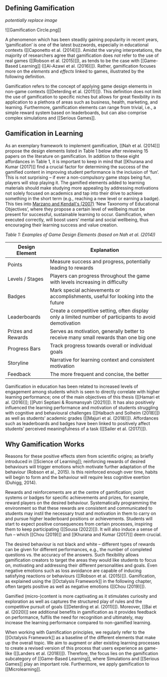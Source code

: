 ## Defining Gamification
*potentially replace image*

![[Gamification Circle.png]]

A phenomenon which has been steadily gaining popularity in recent years, ‘gamification’ is one of the latest buzzwords, especially in educational contexts ([[Caponetto et al. (2014)]]). Amidst the varying interpretations, the majority of researchers agree that gamification does _not_ refer to the use of real games ([[Robson et al. (2015)]]), as tends to be the case with [[Game-Based Learning]] ([[Al-Azawi et al. (2016)]]). Rather, gamification focuses more on the _elements_ and _effects_ linked to games, illustrated by the following definition.

Gamification refers to the concept of applying game design elements in non-game contexts ([[Deterding et al. (2011)]]). This definition does not limit the use of gamification to specific niches but allows for great flexibility in its application to a plethora of areas such as business, health, marketing, and learning. Furthermore, gamification elements can range from trivial, i.e., a simple reward system based on leaderboards, but can also comprise complex simulations and [[Serious Games]].

## Gamification in Learning

As an exemplary framework to implement gamification, [[Nah et al. (2014)]] propose the design elements listed in Table 1 below after reviewing 15 papers on the literature on gamification. In addition to these eight affordances in Table 1, it is important to keep in mind that [[Khurana and Kumar (2017)]] find a crucial factor for determining the success of the gamified content in improving student performance is the inclusion of ‘fun’. This is not surprising – if ever a non-compulsory game stops being fun, players will stop playing it. The gamified elements added to learning materials should make studying more appealing by addressing motivations not solely focused on academics and tap into their drive to achieve something in the short term (e.g., reaching a new level or earning a badge). This ties into [Marzano and Kendall's (2007)](Marzano%20and%20Kendall%20(2007).md) ‘New Taxonomy of Educational Objectives’, where they propose a certain level of wellbeing must be present for successful, sustainable learning to occur. Gamification, when executed correctly, will boost users’ mental and social wellbeing, thus encouraging their learning success and value creation.

*Table 1: Examples of Game Design Elements (based on Nah et al. (2014))*

| **Design Element** | **Explanation**                                                                                      |
| ------------------ | ---------------------------------------------------------------------------------------------------- |
| Points             | Measure success and progress, potentially leading to rewards                                         |
| Levels / Stages    | Players can progress throughout the game with levels increasing in difficulty                        |
| Badges             | Mark special achievements or accomplishments, useful for looking into the future                     |
| Leaderboards       | Create a competitive setting, often display only a limited number of participants to avoid demotivation |
| Prizes and Rewards | Serves as motivation, generally better to receive many small rewards than one big one                |
| Progress Bars      | Track progress towards overall or individual goals                                                   |
| Storyline          | Narrative for learning context and consistent motivation                                             |
| Feedback           | The more frequent and concise, the better                                                            |

Gamification in education has been related to increased levels of engagement among students which is seen to directly correlate with higher learning performance; one of the main objectives of this thesis ([[Hamari et al. (2016)]]; [[Putri Septiani & Rosmansyah (2021)]]). It has also positively influenced the learning performance and motivation of students struggling with cognitive and behavioural challenges ([[Halbach and Solheim (2018)]]) as well as students’ academic grades ([[Majuri et al. (2018)]]). Affordances such as leaderboards and badges have been linked to positively affect students’ perceived meaningfulness of a task ([[Sailer et al. (2017)]]).
## Why Gamification Works
Reasons for these positive effects stem from scientific origins; as briefly introduced in [[Science of Learning]]; reinforcing rewards of desired behaviours will trigger emotions which motivate further adaptation of the behaviour (Robson et al., 2015). Is this reinforced enough over time, habits will begin to form and the behaviour will require less cognitive exertion (Duhigg, 2014). 

Rewards and reinforcements are at the centre of gamification; point systems or badges for specific achievements and prizes, for example, reward players on the desired behaviour. Systematically programming the environment so that these rewards are consistent and communicated to students may instil the necessary trust and motivation in them to carry on and pursue higher leaderboard positions or achievements. Students will start to expect positive consequences from certain processes, inspiring them to keep participating ([[Sousa (2022)]]). It will also induce a sense of fun – which [[Chou (2019)]] and [[Khurana and Kumar (2017)]] deem crucial.

The desired behaviour is not black and white – different types of rewards can be given for different performances, e.g., the number of completed questions vs. the accuracy of the answers. Such flexibility allows gamification creators to target the areas they would like students to focus on, motivating and addressing their different personalities and goals. Even negative emotions such as loss avoidance are capable of inducing satisfying reactions or behaviours ([[Robson et al. (2015)]]). Gamification, as explained using the [[Octalysis Framework]] in the following chapter, often targets positive as well as negative emotions ([[Chou (2019)]]).


Gamified (micro-)content is more captivating as it stimulates curiosity and exploration as well as captures the structured play of rules and the competitive pursuit of goals ([[Deterding et al. (2011)]]). Moreover, [[Bai et al. (2020)]] see additional benefits in gamification as it provides feedback on performance, fulfils the need for recognition and ultimately, may increase the learning performance compared to non-gamified learning.

When working with Gamification principles, we regularly refer to the [[Octalysis Framework]] as a baseline of the different elements that make up the overall topic. We aim to augment or alter existing learning processes to create a revised version of this process that users experience as game-like ([[Landers et al. (2018)]]). Therefore, the focus lies on the gamification subcategory of [[Game-Based Learning]], where Simulations and [[Serious Games]] play an important role. Furthermore, we apply gamification to [[Microlearning]].